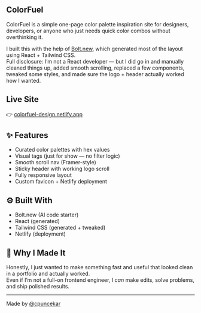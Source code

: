 ## ColorFuel

ColorFuel is a simple one-page color palette inspiration site for designers, developers, or anyone who just needs quick color combos without overthinking it.

I built this with the help of [Bolt.new](https://bolt.new), which generated most of the layout using React + Tailwind CSS.  
Full disclosure: I’m not a React developer — but I did go in and manually cleaned things up, added smooth scrolling, replaced a few components, tweaked some styles, and made sure the logo + header actually worked how I wanted.

## Live Site  
👉 [colorfuel-design.netlify.app](https://colorfuel-design.netlify.app)

## ✨ Features

- Curated color palettes with hex values
- Visual tags (just for show — no filter logic)
- Smooth scroll nav (Framer-style)
- Sticky header with working logo scroll
- Fully responsive layout
- Custom favicon + Netlify deployment

## ⚙️ Built With
- Bolt.new (AI code starter)
- React (generated)
- Tailwind CSS (generated + tweaked)
- Netlify (deployment)

## 🧠 Why I Made It
Honestly, I just wanted to make something fast and useful that looked clean in a portfolio and actually worked.  
Even if I’m not a full-on frontend engineer, I *can* make edits, solve problems, and ship polished results.

---

Made by [@cpuncekar](https://github.com/cpuncekar)

